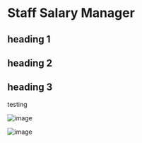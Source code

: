 # Staff Salary Manager

## heading 1

## heading 2

## heading 3

testing

![image](https://github.com/basgbasg/test/assets/133644970/f8cf8026-6713-4e17-99dd-3fd75a626d6c)

![image](https://github.com/basgbasg/test/assets/133644970/50b35c71-633d-478f-b2c8-bc4a20bec48c)

